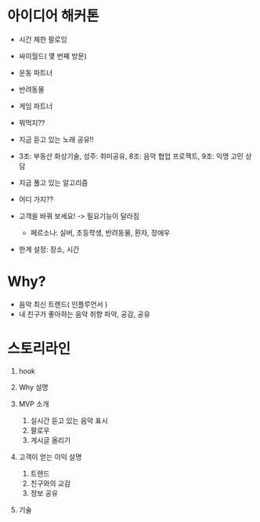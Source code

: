 # 아이디어 해커톤

* 시간 제한 팔로잉
* 싸이월드( 몇 번째 방문)

* 운동 파트너
* 반려동물
* 게임 파트너
* 뭐먹지??
* 지금 듣고 있는 노래 공유!!
* 3조: 부동산 화상기술, 성주: 취미공유, 8조: 음악 협업 프로젝트, 9조: 익명 고민 상담
* 지금 풀고 있는 알고리즘 
* 어디 가지??
* 고객을 바꿔 보세요! -> 필요기능이 달라짐
  * 페르소나: 실버, 초등학생, 반려동물, 환자, 장애우
* 한계 설정: 장소, 시간



# Why?

* 음악 최신 트렌드( 인플루언서 )
* 내 친구가 좋아하는 음악 취향 파악, 공감, 공유



# 스토리라인

1. hook

2. Why 설명

3. MVP 소개

   1. 실시간 듣고 있는 음악 표시
   2. 팔로우
   3. 게시글 올리기

4. 고객이 얻는 이익 설명

   1. 트렌드
   2. 친구와의 교감
   3. 정보 공유

5. 기술

   